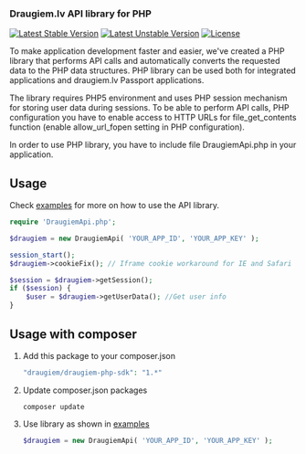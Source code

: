 ### Draugiem.lv API library for PHP

[![Latest Stable Version](https://poser.pugx.org/draugiem/draugiem-php-sdk/v/stable.svg)](https://packagist.org/packages/draugiem/draugiem-php-sdk)
[![Latest Unstable Version](https://poser.pugx.org/draugiem/draugiem-php-sdk/v/unstable.svg)](https://packagist.org/packages/draugiem/draugiem-php-sdk)
[![License](https://poser.pugx.org/draugiem/draugiem-php-sdk/license.svg)](https://packagist.org/packages/draugiem/draugiem-php-sdk)

To make application development faster and easier, we've created a PHP library that performs API calls and automatically converts the requested data to the PHP data structures.
PHP library can be used both for integrated applications and draugiem.lv Passport applications.

The library requires PHP5 environment and uses PHP session mechanism for storing user data during sessions.
To be able to perform API calls, PHP configuration you have to enable access to HTTP URLs for file_get_contents function (enable allow_url_fopen setting in PHP configuration).

In order to use PHP library, you have to include file DraugiemApi.php in your application.

Usage
-----

Check [examples] for more on how to use the API library.

```php
require 'DraugiemApi.php';

$draugiem = new DraugiemApi( 'YOUR_APP_ID', 'YOUR_APP_KEY' );

session_start();
$draugiem->cookieFix(); // Iframe cookie workaround for IE and Safari

$session = $draugiem->getSession();
if ($session) {
	$user = $draugiem->getUserData(); //Get user info
}
```

Usage with composer
----

1. Add this package to your composer.json

    ```php
    "draugiem/draugiem-php-sdk": "1.*"
    ```

2. Update composer.json packages

    ```
    composer update
    ```

3. Use library as shown in [examples]

    ```php
    $draugiem = new DraugiemApi( 'YOUR_APP_ID', 'YOUR_APP_KEY' );
    ```

[examples]: /examples/test_application.php
